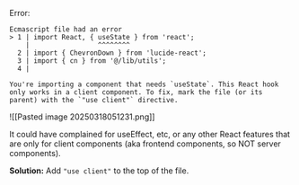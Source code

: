 Error:
```
Ecmascript file had an error  
> 1 | import React, { useState } from 'react';  
    |                 ^^^^^^^^  
  2 | import { ChevronDown } from 'lucide-react';  
  3 | import { cn } from '@/lib/utils';  
  4 |  
  
You're importing a component that needs `useState`. This React hook only works in a client component. To fix, mark the file (or its parent) with the `"use client"` directive.
```

![[Pasted image 20250318051231.png]]

It could have complained for useEffect, etc, or any other React features that are only for client components (aka frontend components, so NOT server components).

**Solution:**
Add `"use client"` to the top of the file.

